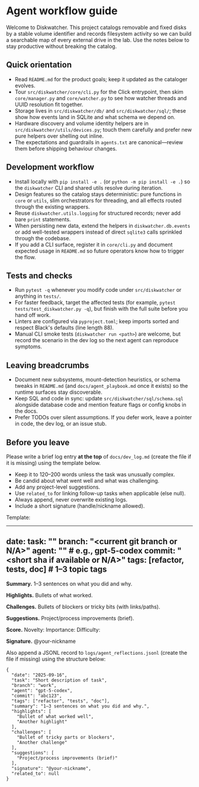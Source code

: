 # Agent workflow guide

Welcome to Diskwatcher. This project catalogs removable and fixed disks by a
stable volume identifier and records filesystem activity so we can build a
searchable map of every external drive in the lab. Use the notes below to stay
productive without breaking the catalog.

## Quick orientation
- Read `README.md` for the product goals; keep it updated as the cataloger evolves.
- Tour `src/diskwatcher/core/cli.py` for the Click entrypoint, then skim `core/manager.py` and `core/watcher.py` to see how watcher threads and UUID resolution fit together.
- Storage lives in `src/diskwatcher/db/` and `src/diskwatcher/sql/`; these show how events land in SQLite and what schema we depend on.
- Hardware discovery and volume identity helpers are in `src/diskwatcher/utils/devices.py`; touch them carefully and prefer new pure helpers over shelling out inline.
- The expectations and guardrails in `agents.txt` are canonical—review them before shipping behaviour changes.

## Development workflow
- Install locally with `pip install -e .` (or `python -m pip install -e .`) so the `diskwatcher` CLI and shared utils resolve during iteration.
- Design features so the catalog stays deterministic: pure functions in `core` or `utils`, slim orchestrators for threading, and all effects routed through the existing wrappers.
- Reuse `diskwatcher.utils.logging` for structured records; never add bare `print` statements.
- When persisting new data, extend the helpers in `diskwatcher.db.events` or add well-tested wrappers instead of direct `sqlite3` calls sprinkled through the codebase.
- If you add a CLI surface, register it in `core/cli.py` and document expected usage in `README.md` so future operators know how to trigger the flow.

## Tests and checks
- Run `pytest -q` whenever you modify code under `src/diskwatcher` or anything in `tests/`.
- For faster feedback, target the affected tests (for example, `pytest tests/test_diskwatcher.py -q`), but finish with the full suite before you hand off work.
- Linters are configured via `pyproject.toml`; keep imports sorted and respect Black's defaults (line length 88).
- Manual CLI smoke tests (`diskwatcher run <path>`) are welcome, but record the scenario in the dev log so the next agent can reproduce symptoms.

## Leaving breadcrumbs
- Document new subsystems, mount-detection heuristics, or schema tweaks in `README.md` (and `docs/agent_playbook.md` once it exists) so the runtime surfaces stay discoverable.
- Keep SQL and code in sync: update `src/diskwatcher/sql/schema.sql` alongside database code and mention feature flags or config knobs in the docs.
- Prefer TODOs over silent assumptions. If you defer work, leave a pointer in code, the dev log, or an issue stub.

## Before you leave
Please write a brief log entry **at the top** of `docs/dev_log.md` (create the file if it is missing) using the template below.
- Keep it to 120–200 words unless the task was unusually complex.
- Be candid about what went well and what was challenging.
- Add any project-level suggestions.
- Use `related_to` for linking follow-up tasks when applicable (else null).
- Always append, never overwrite existing logs.
- Include a short signature (handle/nickname allowed).

Template:

---
date: <UTC ISO8601>
task: "<one-line task title>"
branch: "<current git branch or N/A>"
agent: "<model short name>"  # e.g., gpt-5-codex
commit: "<short sha if available or N/A>"
tags: [refactor, tests, doc]  # 1–3 topic tags
---

**Summary.** 1–3 sentences on what you did and why.

**Highlights.** Bullets of what worked.

**Challenges.** Bullets of blockers or tricky bits (with links/paths).

**Suggestions.** Project/process improvements (brief).

**Score.**
Novelty:
Importance:
Difficulty:

**Signature.** @your-nickname

Also append a JSONL record to `logs/agent_reflections.jsonl` (create the file if missing) using the structure below:

```jsonl
{
  "date": "2025-09-16",
  "task": "Short description of task",
  "branch": "work",
  "agent": "gpt-5-codex",
  "commit": "abc123",
  "tags": ["refactor", "tests", "doc"],
  "summary": "1–3 sentences on what you did and why.",
  "highlights": [
    "Bullet of what worked well",
    "Another highlight"
  ],
  "challenges": [
    "Bullet of tricky parts or blockers",
    "Another challenge"
  ],
  "suggestions": [
    "Project/process improvements (brief)"
  ],
  "signature": "@your-nickname",
  "related_to": null
}
```
